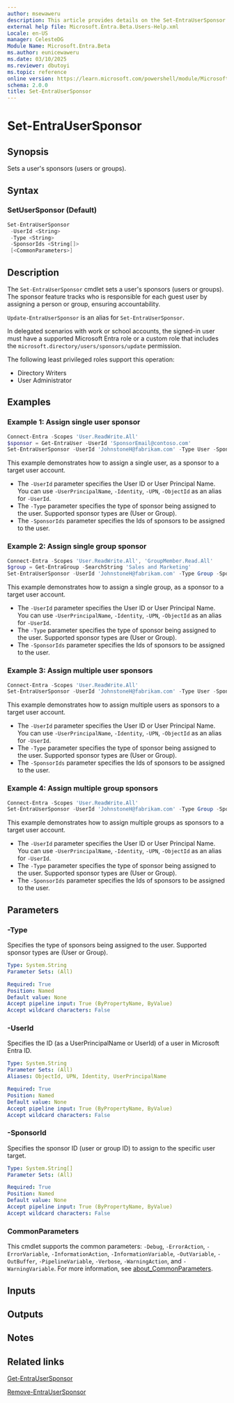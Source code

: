 ```yaml
---
author: msewaweru
description: This article provides details on the Set-EntraUserSponsor command.
external help file: Microsoft.Entra.Beta.Users-Help.xml
Locale: en-US
manager: CelesteDG
Module Name: Microsoft.Entra.Beta
ms.author: eunicewaweru
ms.date: 03/10/2025
ms.reviewer: dbutoyi
ms.topic: reference
online version: https://learn.microsoft.com/powershell/module/Microsoft.Entra.Beta/Set-EntraUserSponsor
schema: 2.0.0
title: Set-EntraUserSponsor
---
```


# Set-EntraUserSponsor

## Synopsis

Sets a user's sponsors (users or groups).

## Syntax

### SetUserSponsor (Default)

```powershell
Set-EntraUserSponsor
 -UserId <String>
 -Type <String>
 -SponsorIds <String[]>
 [<CommonParameters>]
```

## Description

The `Set-EntraUserSponsor` cmdlet sets a user's sponsors (users or groups). The sponsor feature tracks who is responsible for each guest user by assigning a person or group, ensuring accountability.

`Update-EntraUserSponsor` is an alias for `Set-EntraUserSponsor`.

In delegated scenarios with work or school accounts, the signed-in user must have a supported Microsoft Entra role or a custom role that includes the `microsoft.directory/users/sponsors/update` permission.

The following least privileged roles support this operation:

- Directory Writers
- User Administrator

## Examples

### Example 1: Assign single user sponsor

```powershell
Connect-Entra -Scopes 'User.ReadWrite.All'
$sponsor = Get-EntraUser -UserId 'SponsorEmail@contoso.com'
Set-EntraUserSponsor -UserId 'JohnstoneH@fabrikam.com' -Type User -SponsorIds $sponsor.Id
```

This example demonstrates how to assign a single user, as a sponsor to a target user account.

- The `-UserId` parameter specifies the User ID or User Principal Name. You can use `-UserPrincipalName`, `-Identity`, `-UPN`, `-ObjectId` as an alias for `-UserId`.
- The `-Type` parameter specifies the type of sponsor being assigned to the user. Supported sponsor types are (User or Group).
- The `-SponsorIds` parameter specifies the Ids of sponsors to be assigned to the user.

### Example 2: Assign single group sponsor

```powershell
Connect-Entra -Scopes 'User.ReadWrite.All', 'GroupMember.Read.All'
$group = Get-EntraGroup -SearchString 'Sales and Marketing'
Set-EntraUserSponsor -UserId 'JohnstoneH@fabrikam.com' -Type Group -SponsorIds $group.Id
```

This example demonstrates how to assign a single group, as a sponsor to a target user account.

- The `-UserId` parameter specifies the User ID or User Principal Name. You can use `-UserPrincipalName`, `-Identity`, `-UPN`, `-ObjectId` as an alias for `-UserId`.
- The `-Type` parameter specifies the type of sponsor being assigned to the user. Supported sponsor types are (User or Group).
- The `-SponsorIds` parameter specifies the Ids of sponsors to be assigned to the user.

### Example 3: Assign multiple user sponsors

```powershell
Connect-Entra -Scopes 'User.ReadWrite.All'
Set-EntraUserSponsor -UserId 'JohnstoneH@fabrikam.com' -Type User -SponsorIds @("db0c6l50-93ee-4b22-9bb9-c8454875d990","c9db38b9-e5b8-4b5e-ak78-9812230af58d")
```

This example demonstrates how to assign multiple users as sponsors to a target user account.

- The `-UserId` parameter specifies the User ID or User Principal Name. You can use `-UserPrincipalName`, `-Identity`, `-UPN`, `-ObjectId` as an alias for `-UserId`.
- The `-Type` parameter specifies the type of sponsor being assigned to the user. Supported sponsor types are (User or Group).
- The `-SponsorIds` parameter specifies the Ids of sponsors to be assigned to the user.

### Example 4: Assign multiple group sponsors

```powershell
Connect-Entra -Scopes 'User.ReadWrite.All'
Set-EntraUserSponsor -UserId 'JohnstoneH@fabrikam.com' -Type Group -SponsorIds @("db0c6f50-93ee-4b22-9bb9-c8454875d990","c9db38b9-e5v8-4b5e-ae78-9812230af58d")
```

This example demonstrates how to assign multiple groups as sponsors to a target user account.

- The `-UserId` parameter specifies the User ID or User Principal Name. You can use `-UserPrincipalName`, `-Identity`, `-UPN`, `-ObjectId` as an alias for `-UserId`.
- The `-Type` parameter specifies the type of sponsor being assigned to the user. Supported sponsor types are (User or Group).
- The `-SponsorIds` parameter specifies the Ids of sponsors to be assigned to the user.

## Parameters

### -Type

Specifies the type of sponsors being assigned to the user. Supported sponsor types are (User or Group).

```yaml
Type: System.String
Parameter Sets: (All)

Required: True
Position: Named
Default value: None
Accept pipeline input: True (ByPropertyName, ByValue)
Accept wildcard characters: False
```

### -UserId

Specifies the ID (as a UserPrincipalName or UserId) of a user in Microsoft Entra ID.

```yaml
Type: System.String
Parameter Sets: (All)
Aliases: ObjectId, UPN, Identity, UserPrincipalName

Required: True
Position: Named
Default value: None
Accept pipeline input: True (ByPropertyName, ByValue)
Accept wildcard characters: False
```

### -SponsorId

Specifies the sponsor ID (user or group ID) to assign to the specific user target.

```yaml
Type: System.String[]
Parameter Sets: (All)

Required: True
Position: Named
Default value: None
Accept pipeline input: True (ByPropertyName, ByValue)
Accept wildcard characters: False
```

### CommonParameters

This cmdlet supports the common parameters: `-Debug`, `-ErrorAction`, `-ErrorVariable`, `-InformationAction`, `-InformationVariable`, `-OutVariable`, `-OutBuffer`, `-PipelineVariable`, `-Verbose`, `-WarningAction`, and `-WarningVariable`. For more information, see [about_CommonParameters](https://go.microsoft.com/fwlink/?LinkID=113216).

## Inputs

## Outputs

## Notes

## Related links

[Get-EntraUserSponsor](Get-EntraUserSponsor.md)

[Remove-EntraUserSponsor](Remove-EntraUserSponsor.md)
